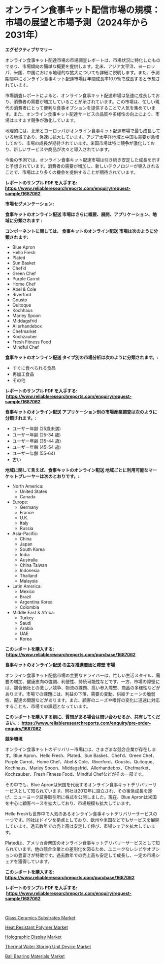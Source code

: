 <p><h1>オンライン食事キット配信市場の規模：市場の展望と市場予測（2024年から2031年）</h1></p><p><strong>エグゼクティブサマリー</strong></p>
<p><p>オンライン食事キット配達市場の市場調査レポートは、市場状況に特化したものであり、市場傾向の簡単な概要を提供します。北米、アジア太平洋、ヨーロッパ、米国、中国における地理的な拡大についても詳細に説明します。また、予測期間中にオンライン食事キット配達市場は年間成長率10.9％で成長すると予想されています。</p><p>市場調査レポートによると、オンライン食事キット配達市場は急速に成長しており、消費者の需要が増加していることが示されています。この市場は、忙しい現代の消費者にとって便利な食事オプションを提供することで人気を集めています。また、オンライン食事キット配達サービスの品質や多様性の向上により、市場はますます競争が激化しています。</p><p>地理的には、北米とヨーロッパがオンライン食事キット配達市場で最も成長している地域であり、急速に拡大しています。アジア太平洋地域と中国も需要が急増しており、市場の成長が期待されています。米国市場は特に競争が激化しており、新しいサービスや商品が次々と導入されています。</p><p>今後の予測では、オンライン食事キット配達市場は引き続き安定した成長を示すと予想されています。消費者の需要が増加し、新しいテクノロジーが導入されることで、市場はより多くの機会を提供することが期待されています。</p></p>
<p><strong>レポートのサンプル PDF を入手する: <a href="https://www.reliableresearchreports.com/enquiry/request-sample/1687062">https://www.reliableresearchreports.com/enquiry/request-sample/1687062</a></strong></p>
<p><strong>市場セグメンテーション:</strong></p>
<p><strong> 食事キットのオンライン配送 市場はさらに概要、展開、アプリケーション、地域に分類されます :</strong></p>
<p><strong>コンポーネントに関しては、 食事キットのオンライン配送 市場は次のように分類されます: &nbsp;</strong></p>
<p><ul><li>Blue Apron</li><li>Hello Fresh</li><li>Plated</li><li>Sun Basket</li><li>Chef’d</li><li>Green Chef</li><li>Purple Carrot</li><li>Home Chef</li><li>Abel & Cole</li><li>Riverford</li><li>Gousto</li><li>Quitoque</li><li>Kochhaus</li><li>Marley Spoon</li><li>Middagsfrid</li><li>Allerhandebox</li><li>Chefmarket</li><li>Kochzauber</li><li>Fresh Fitness Food</li><li>Mindful Chef</li></ul></p>
<p><strong> 食事キットのオンライン配送 タイプ別の市場分析は次のように分類されます。:</strong></p>
<p><ul><li>すぐに食べられる食品</li><li>再加工食品</li><li>その他</li></ul></p>
<p><strong>レポートのサンプル PDF を入手する: &nbsp;<a href="https://www.reliableresearchreports.com/enquiry/request-sample/1687062">https://www.reliableresearchreports.com/enquiry/request-sample/1687062</a></strong></p>
<p><strong> 食事キットのオンライン配送 アプリケーション別の市場産業調査は次のように分類されます。:</strong></p>
<p><ul><li>ユーザー年齢 (25歳未満)</li><li>ユーザー年齢 (25-34 歳)</li><li>ユーザー年齢 (35-44 歳)</li><li>ユーザー年齢 (45-54 歳)</li><li>ユーザー年齢 (55-64)</li><li>古い</li></ul></p>
<p><strong>地域に関して言えば、食事キットのオンライン配送 地域ごとに利用可能なマーケットプレーヤーは次のとおりです。:</strong></p>
<p><ul>
    <li>
        North America:
        <ul>
            <li>United States</li>
            <li>Canada</li>
        </ul>
    </li>
    <li>
        Europe:
        <ul>
            <li>Germany</li>
            <li>France</li>
            <li>U.K.</li>
            <li>Italy</li>
            <li>Russia</li>
        </ul>
    </li>
    <li>
        Asia-Pacific:
        <ul>
            <li>China</li>
            <li>Japan</li>
            <li>South Korea</li>
            <li>India</li>
            <li>Australia</li>
            <li>China Taiwan</li>
            <li>Indonesia</li>
            <li>Thailand</li>
            <li>Malaysia</li>
        </ul>
    </li>
    <li>
        Latin America:
        <ul>
            <li>Mexico</li>
            <li>Brazil</li>
            <li>Argentina Korea</li>
            <li>Colombia</li>
        </ul>
    </li>
    <li>
        Middle East & Africa:
        <ul>
            <li>Turkey</li>
            <li>Saudi</li>
            <li>Arabia</li>
            <li>UAE</li>
            <li>Korea</li>
        </ul>
    </li>
    </ul></p>
<p><strong>このレポートを購入する: &nbsp;<a href="https://www.reliableresearchreports.com/purchase/1687062">https://www.reliableresearchreports.com/purchase/1687062</a></strong></p>
<p><strong>食事キットのオンライン配送 の主な推進要因と障壁 市場</strong></p>
<p><p>オンライン食事キット配信市場の主要なドライバーは、忙しい生活スタイル、需要の増加、健康志向の強調、利便性、持続可能性などです。一方、市場の障壁には、競合他社との激しい競争、物流の課題、高い参入障壁、商品の多様性などがあります。市場での課題には、利益の下落、需要の変動、供給チェーンの脆弱性、配達の問題などがあります。また、顧客のニーズや嗜好の変化に迅速に対応することも、市場での課題となっています。</p></p>
<p><strong>このレポートを購入する前に、質問がある場合は問い合わせるか、共有してください。:&nbsp; <a href="https://www.reliableresearchreports.com/enquiry/pre-order-enquiry/1687062">https://www.reliableresearchreports.com/enquiry/pre-order-enquiry/1687062</a></strong></p>
<p><strong>競争環境</strong></p>
<p><p>オンライン食事キットのデリバリー市場には、さまざまな競合企業が存在します。Blue Apron、Hello Fresh、Plated、Sun Basket、Chef’d、Green Chef、Purple Carrot、Home Chef、Abel & Cole、Riverford、Gousto、Quitoque、Kochhaus、Marley Spoon、Middagsfrid、Allerhandebox、Chefmarket、Kochzauber、Fresh Fitness Food、Mindful Chefなどがその一部です。</p><p>その中でも、Blue Apronは米国を代表するオンライン食事キットデリバリーサービスとして知られています。同社は2012年に設立され、その後急成長を遂げ、ニューヨーク証券取引所に株式を公開しました。現在、Blue Apronは米国を中心に顧客ベースを拡大しており、市場規模も拡大しています。</p><p>Hello Freshも世界中で人気のあるオンライン食事キットデリバリーサービスの一つです。同社はドイツを拠点としており、欧州や米国などでもサービスを展開しています。過去数年での売上高は安定して伸び、市場シェアを拡大しています。</p><p>Platedは、アメリカ合衆国のオンライン食事キットデリバリーサービスとして知られています。他の競合企業との差別化を図るため、ユニークなレシピやオプションの豊富さが特徴です。過去数年での売上高も安定して成長し、一定の市場シェアを獲得しています。</p></p>
<p><strong>このレポートを購入する: &nbsp; <a href="https://www.reliableresearchreports.com/purchase/1687062">https://www.reliableresearchreports.com/purchase/1687062</a></strong></p>
<p><strong>レポートのサンプル PDF を入手する: &nbsp;<a href="https://www.reliableresearchreports.com/enquiry/request-sample/1687062">https://www.reliableresearchreports.com/enquiry/request-sample/1687062</a></strong><strong></strong></p>
<p>&nbsp;</p>
<p><p><a href="https://github.com/abdelrhmankishk22/Market-Research-Report-List-3/blob/main/glass-ceramics-substrates-market.md">Glass Ceramics Substrates Market</a></p><p><a href="https://view.publitas.com/reportprime-1/heat-resistant-polymer-market-challenges-opportunities-and-growth-drivers-and-major-market-players-forecasted-for-period-from-2024-2031/">Heat Resistant Polymer Market</a></p><p><a href="https://view.publitas.com/reportprime-1/holographic-display-market-research-report-provides-critical-insights-that-can-help-shape-business-development-and-investment-strategies/">Holographic Display Market</a></p><p><a href="https://sudsy-motorcycle-bbc.notion.site/Thermal-Water-Storing-Unit-Device-Market-Research-Report-Reveals-The-Latest-Trends-And-Opportunities-7f7e52540a744e0d98b422fcb123cab5">Thermal Water Storing Unit Device Market</a></p><p><a href="https://military-diascia-e68.notion.site/Ball-Bearing-Materials-Market-Size-and-Examines-its-Market-Scope-with-a-Primary-Focus-on-Growth-Op-af6f4fc567ce4fea86ec55ca64436a21">Ball Bearing Materials Market</a></p></p>